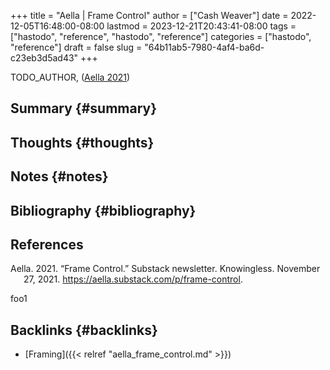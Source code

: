 +++
title = "Aella | Frame Control"
author = ["Cash Weaver"]
date = 2022-12-05T16:48:00-08:00
lastmod = 2023-12-21T20:43:41-08:00
tags = ["hastodo", "reference", "hastodo", "reference"]
categories = ["hastodo", "reference"]
draft = false
slug = "64b11ab5-7980-4af4-ba6d-c23eb3d5ad43"
+++

TODO_AUTHOR, (<a href="#citeproc_bib_item_1">Aella 2021</a>)


## Summary {#summary}


## Thoughts {#thoughts}


## Notes {#notes}


## Bibliography {#bibliography}

## References

<style>.csl-entry{text-indent: -1.5em; margin-left: 1.5em;}</style><div class="csl-bib-body">
  <div class="csl-entry"><a id="citeproc_bib_item_1"></a>Aella. 2021. “Frame Control.” Substack newsletter. Knowingless. November 27, 2021. <a href="https://aella.substack.com/p/frame-control">https://aella.substack.com/p/frame-control</a>.</div>
</div>

foo1


## Backlinks {#backlinks}

-   [Framing]({{< relref "aella_frame_control.md" >}})
